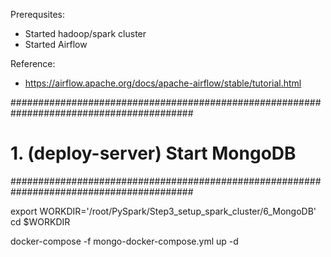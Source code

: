 Prerequsites:
- Started hadoop/spark cluster
- Started Airflow

Reference:
- https://airflow.apache.org/docs/apache-airflow/stable/tutorial.html


#########################################################################################
# 1. (deploy-server)  Start MongoDB
#########################################################################################

export WORKDIR='/root/PySpark/Step3_setup_spark_cluster/6_MongoDB'
cd $WORKDIR

docker-compose -f mongo-docker-compose.yml up -d
